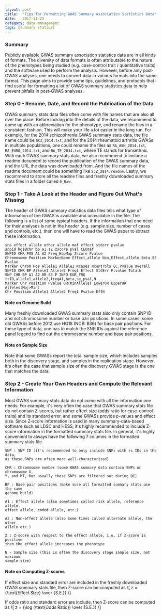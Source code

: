 ```yaml
---
layout: post
title:  "Tips for Formatting GWAS Summary Association Statistics Data"
date:   2017-11-23
category: data management
tags: [summary statics]
---
```


<script type="text/javascript" async
src="https://cdn.mathjax.org/mathjax/latest/MathJax.js?config=TeX-MML-AM_CHTML">
</script>

### Summary

Publicly available GWAS summary association statistics data are in all kinds
of formats. The diversity of data formats is often attributable to the nature
of the phenotypes being studied (e.g. case-control trait / quantitative traits)
and the software used to perform the analysis. However, before anly post-GWAS
analyses, one needs to convert data in various formats into the same format.
This page aims to provide some tips, guidelines, and protocols that I find
useful for formatting a lot of GWAS summary statistics data to help prevent
pitfalls in post-GWAS analyses.

### Step 0 - Rename, Date, and Record the Publication of the Data

GWAS summary stats data files often come with file names that are also all
over the place. Before looking into the details of the data, we recommend
to come up with an abbreviation for the phenotype, and rename the files in
a consistent fashion. This will make your life a lot easier in the long run.
For example, for the 2014 schizophrenia GWAS summary stats data, the file
name could be ```SCZ_2014.txt```, and for the 2014 rheumatoid arthritis
GWASs in multiple populations, one could rename the files as
```RA_ASN_2014.txt```, ```RA_EURO_2014.txt```, and ```RA_TE_2014.txt```,
where TE stands for transethnic. With each GWAS summary stats data, we also
recommend to include a readme document to record the publication of the GWAS
summary data, and the URL the data was downloaded from. And the file names of
the readme document could be something like ```SCZ_2014.readme```. Lastly,
we recommend to store all the readme files and freshly downloaded summary
stats files in a folder called ```0_Raw```.

### Step 1 - Take A Look at the Header and Figure Out What's Missing

The header of GWAS summary statistics data files tells what type of
information of the GWAS is available and unavailable in the file. The
following is a list of some typical headers. If the information that
one need for their analyses is not in the header (e.g. sample size, number
of cases and controls, etc.), then one will have to read the GWAS paper
to extract these information.

```
snp effect_allele other_allele maf effect stderr pvalue
snpid hg18chr bp a1 a2 zscore pval CEUmaf
SNPID CHR POS A1 A2 Freq_HapMap Zscore Pvalue
Chromosome Position MarkerName Effect_allele Non_Effect_allele Beta SE Pvalue
Marker Chrom Pos Allele1 Allele2 Ncases Ncontrols GC.Pvalue Overall
SNPID CHR BP Allele1 Allele2 Freq1 Effect StdErr P.value TotalN
SNP CHR BP A1 A2 OR SE P INFO EUR_FRQ
rsID,allele1,allele2,freqA1,beta,se,pval,N
Marker Chr Position PValue OR(MinAllele) LowerOR UpperOR Alleles(Maj>Min)
Chr Position Allele1 Allele2 Freq1 Pvalue EffN
```

#### Note on Genome Build
Many freshly downloaded GWAS summary stats also only contain SNP ID and
not chromosome number or base pair positions. In some cases, some old GWASs
before 2012 use HG18 (NCBI B36) for base pair positions. For these type of
data, one has to match the SNP IDs against the reference panel legend to
find out the chromosome number and base pair positions.

#### Note on Sample Size
Note that some GWASs report the total sample size, which includes samples both
in the discovery stage, and samples in the replication stage. However,
it's often the case that sample size of the discovery GWAS stage is the
one that matches the data.

### Step 2 - Create Your Own Headers and Compute the Relevant Information

Most GWAS summary stats data do not come with all the information one needs.
For example, it's very often the case that GWAS summary stats file do not
contain Z-scores, but rather effect size (odds ratio for case-control traits)
and its standard error, and some GWASs provide p-values and effect size. Since
Z-score information is used in many summary-data-based software such as LDSC
and HESS, it's highly recommended to include Z-score information in the
formatted summary stats file. In general, it's highly convenient to always
have the following 7 columns in the formatted summary stats file.

```
SNP : SNP ID (it's recommended to only include SNPs with rs IDs in the data,
as these SNPs are often more well-characterized)

CHR : Chromosome number (some GWAS summary data contain SNPs on chromosome X,
Y, and MT, but usually these SNPs are filtered out during QC)

BP : Base pair positions (make sure all formatted summary stats use the same
genome build)

A1 : Effect allele (also sometimes called risk allele, reference allele,
effect allele, coded allele, etc.)

A2 : Non-effect allele (also some times called alternate allele, the other
allele etc.)

Z : Z-score with respect to the effect allele, i.e. if Z-score is positive
then the effect allele increases the phenotype

N - Sample size (this is often the discovery stage sample size, not maximum
sample size)
```

#### Note on Computing Z-scores

If effect size and standard error are included in the freshly downloaded GWAS
summary stats file, then Z-score can be computed as
\\[
  z = {\text{Effect Size} \over {S.E.}}
\\]

If odds ratio and standard error are include, then Z-score can be computed as
\\[
  z = {\log (\text{Odds Ratio}) \over {S.E.}}
\\]
